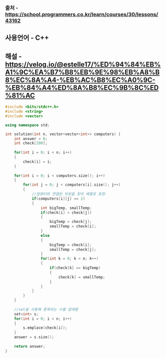 ### 출처 - https://school.programmers.co.kr/learn/courses/30/lessons/43162
## 사용언어 - C++
## 해설 - https://velog.io/@estelle17/%ED%94%84%EB%A1%9C%EA%B7%B8%EB%9E%98%EB%A8%B8%EC%8A%A4-%EB%AC%B8%EC%A0%9C-%EB%84%A4%ED%8A%B8%EC%9B%8C%ED%81%AC

```cpp
#include <bits/stdc++.h>
#include <string>
#include <vector>

using namespace std;

int solution(int n, vector<vector<int>> computers) {
    int answer = 0;
    int check[200];
    
    for(int i = 0; i < n; i++)
    {
        check[i] = i;
    }
    
    for(int i = 0; i < computers.size(); i++)
    {
        for(int j = 0; j < computers[i].size(); j++)
        {
            //컴퓨터와 연결된 부분을 찾아 배열로 표현
            if(computers[i][j] == 1)
            {
                int bigTemp, smallTemp;
                if(check[i] < check[j])
                {
                    bigTemp = check[j];
                    smallTemp = check[i];
                }
                else
                {
                    bigTemp = check[i];
                    smallTemp = check[j];
                }
                for(int k = 0; k < n; k++)
                {
                    if(check[k] == bigTemp)
                    {
                        check[k] = smallTemp;
                    }
                }
            }
        }
    }
    
    //set을 사용해 중복되는 수를 없애줌
    set<int> s;
    for(int i = 0; i < n; i++)
    {
        s.emplace(check[i]);
    }
    answer = s.size();
    
    return answer;
}
```